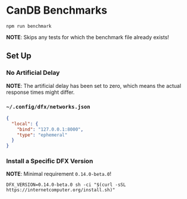 # CanDB Benchmarks

```shell
npm run benchmark
```

**NOTE**: Skips any tests for which the benchmark file already exists!

## Set Up

### No Artificial Delay

**NOTE**: The artificial delay has been set to zero, which means the actual response times might differ.

### `~/.config/dfx/networks.json`

```json
{
  "local": {
    "bind": "127.0.0.1:8000",
    "type": "ephemeral"
  }
}
```

### Install a Specific DFX Version

**NOTE**: Minimal requirement `0.14.0-beta.0`!

```shell
DFX_VERSION=0.14.0-beta.0 sh -ci "$(curl -sSL https://internetcomputer.org/install.sh)"
```
